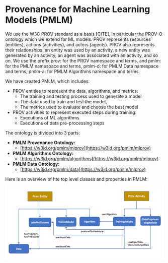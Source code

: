 # Provenance for Machine Learning Models (PMLM)

We use the W3C PROV standard as a basis [CITE], in particular the PROV-O ontology which we extend for ML models. PROV represents resources (entities), actions (activities), and actors (agents).  PROV also represents their relationships: an entity was used by an activity, a new entity was generated by an activity, an agent was associated with an activity, and so on.  We use the prefix prov: for the PROV namespace and terms, and pmlm: for the PMLM namespace and terms, pmlm-d: for PMLM Data namespace and terms, pmlm-a: for PMLM Algorithms namespace and terms.

We have created PMLM, which includes:
* PROV entities to represent the data, algorithms, and metrics:
	* The training and testing process used to generate a model
	* The data used to train and test the model, 
	* The metrics used to evaluate and choose the best model
* PROV activities to represent executed steps during training:
	* Executions of ML algorithms
	* Executions of data pre-processing steps


The ontology is divided into 3 parts:
* **PMLM Provenance Ontology:**
	* [https://w3id.org/pmlm/mlprov](https://w3id.org/pmlm/mlprov)
* **PMLM Algorithms Ontology:**
	* [https://w3id.org/pmlm/algorithms](https://w3id.org/pmlm/mlprov)
* **PMLM Data Ontology:**
	* [https://w3id.org/pmlm/data](https://w3id.org/pmlm/mlprov)

Here is an overview of hte top level classes and properties in PMLM:

![Overview of the top classes and properties in PMLM](mlprov/release/0.0.1/resources/overview.png "Overview of the top classes and properties in PMLM")
